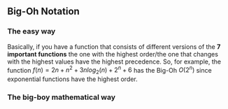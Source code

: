 ## Big-Oh Notation

### The easy way
Basically, if you have a function that consists of different versions of the **7 important functions** the one with the highest order/the one that changes with the highest values have the highest precedence. So, for example, the function $f(n) = 2n + n^2 + 3nlog_2(n) + 2^n + 6$ has the Big-Oh $O(2^n)$ since exponential functions have the highest order. 


### The big-boy mathematical way